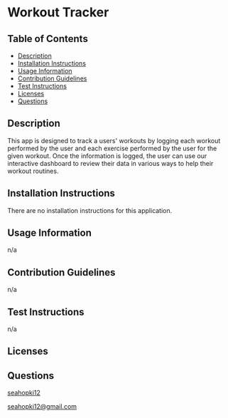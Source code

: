 # Workout Tracker
## Table of Contents

* [Description](#description)
* [Installation Instructions](#installation-instructions)
* [Usage Information](#usage-information)
* [Contribution Guidelines](#contribution-guidelines)
* [Test Instructions](#test-instructions)
* [Licenses](#licenses)
* [Questions](#questions)
## Description
This app is designed to track a users' workouts by logging each workout performed by the user and each exercise performed by the user for the given workout. Once the information is logged, the user can use our interactive dashboard to review their data in various ways to help their workout routines.
## Installation Instructions
There are no installation instructions for this application.
## Usage Information
n/a
## Contribution Guidelines
n/a
## Test Instructions
n/a
## Licenses

## Questions
[seahopki12](https://github.com/seahopki12)

<seahopki12@gmail.com>
